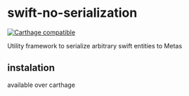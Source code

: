 # swift-no-serialization
[![Carthage compatible](https://img.shields.io/badge/Carthage-compatible-4BC51D.svg?style=flat)](https://github.com/Carthage/Carthage)

Utility framework to serialize arbitrary swift entities to Metas
## instalation
available over carthage
